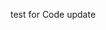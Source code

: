 test for Code update

<ListView
    android:id="@+id/list"
    android:layout_height="fill_parent"
    android:layout_width="fill_parent" />
